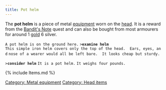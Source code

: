 ```yaml
---
title: Pot helm
---
```


The **pot helm** is a piece of metal [equipment](equipment "wikilink")
worn on the [head](head "wikilink"). It is a reward from the [Bandit's
Note](Quest#Bandit.27s_Note "wikilink") quest and can also be bought
from most armourers for around 1 [gold](gold "wikilink") 6 silver.

`A pot helm is on the ground here.`
`>`**`examine helm`**
`This simple iron helm covers only the top of the head.  Ears, eyes, and`
`nose of a wearer would all be left bare.  It looks cheap but sturdy.`

`>`**`consider helm`**
`It is a pot helm.`
`It weighs four pounds.`

{% include Items.md %}

[Category: Metal equipment](Category:_Metal_equipment "wikilink")
[Category: Head items](Category:_Head_items "wikilink")